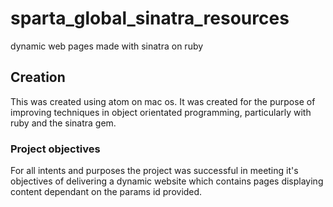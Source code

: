 # sparta_global_sinatra_resources
dynamic web pages made with sinatra on ruby

## Creation
This was created using atom on mac os.
It was created for the purpose of improving techniques in object orientated programming, particularly with ruby and the sinatra gem.

### Project objectives
For all intents and purposes the project was successful in meeting it's objectives of delivering a dynamic website which contains pages displaying content dependant on the params id provided.
